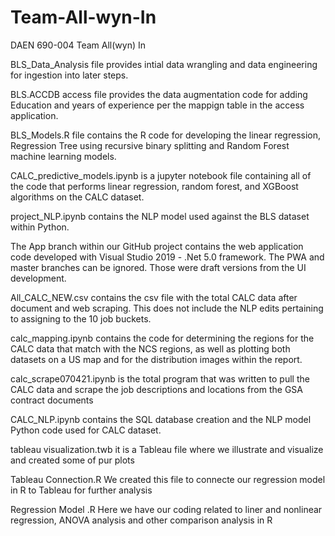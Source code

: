 # Team-All-wyn-In
DAEN 690-004 Team All(wyn) In

BLS_Data_Analysis file provides intial data wrangling and data engineering for ingestion into later steps.

BLS.ACCDB access file provides the data augmentation code for adding Education and years of experience per the mappign table in the access application.

BLS_Models.R file contains the R code for developing the linear regression, Regression Tree using recursive binary splitting and Random Forest machine learning models.

CALC_predictive_models.ipynb is a jupyter notebook file containing all of the code that performs linear regression, random forest, and XGBoost algorithms on the CALC dataset.

project_NLP.ipynb contains the NLP model used against the BLS dataset within Python.

The App branch within our GitHub project contains the web application code developed with Visual Studio 2019 - .Net 5.0 framework. The PWA and master branches can be ignored. Those were draft versions from the UI development.

All_CALC_NEW.csv contains the csv file with the total CALC data after document and web scraping. This does not include the NLP edits pertaining to assigning to the 10 job buckets.

calc_mapping.ipynb contains the code for determining the regions for the CALC data that match with the NCS regions, as well as plotting both datasets on a US map and for the distribution images within the report.

calc_scrape070421.ipynb is the total program that was written to pull the CALC data and scrape the job descriptions and locations from the GSA contract documents 

CALC_NLP.ipynb contains the SQL database creation and the NLP model Python code used for CALC dataset. 

tableau visualization.twb it is a Tableau file where we illustrate and visualize and created some of pur plots

Tableau Connection.R  We created this file to connecte our regression model in R to Tableau for further analysis

Regression Model .R  Here we have our coding related to liner and nonlinear regression, ANOVA analysis and other comparison analysis in R
